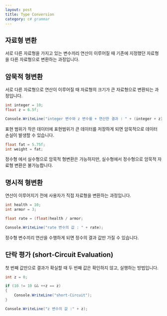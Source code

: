 ```yaml
---
layout: post
title: Type Conversion
category: c# grammar
---
```


## 자료형 변환

서로 다른 자료형을 가지고 있는 변수끼리 연산이 이루어질 때
기존에 지정했던 자료형을 다른 자료형으로 변환하는 과정입니다.

## 암묵적 형변환

서로 다른 자료형으로 연산이 이루어질 때 자료형의 크기가 큰 자료형으로 변환되는 과정입니다.

~~~c#
int integer = 10;
float z = 6.5f;

Console.WriteLine("integer 변수와 z 변수를 + 연산한 결과 : " + (integer + z));
~~~
표현 범위가 작은 데이터에 표현범위가 큰 데이터를 저장하게 되면 암묵적으로 데이터 손실이 발생할 수 있습니다.

~~~c#
float fat = 5.75f;
int weight = fat;
~~~
정수형 에서 실수형으로 암묵적 형변환은 가능하지만, 실수형에서 정수형으로
암묵적 자료형 변환은 불가능합니다.

## 명시적 형변환

연산이 이루어지기 전에 사용자가 직접 자료형을 변환하는 과정입니다.

~~~c#
int health = 10;
int armor = 3;

float rate = (float)health / armor;

Console.WriteLine("rate 변수의 값 : " + rate);
~~~
정수형 변수끼리 연산을 수행하게 되면 정수의 결과 값만 가질 수 있습니다.

## 단락 평가 (short-Circuit Evaluation)

첫 번째 값만으로 결과가 확실할 때 두 번째 값은 확인하지 않고, 실행하는 방법입니다.
~~~c#
int z = 0;

if (10 != 10 && ++z == z)
{
    Console.WriteLine("short-Circuit");
}

Console.WriteLine("z 변수의 값 :" + z);
~~~